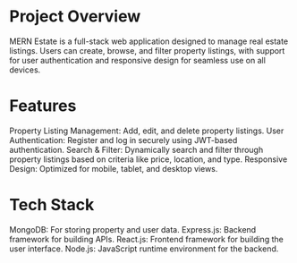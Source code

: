 # Project Overview
MERN Estate is a full-stack web application designed to manage real estate listings. Users can create, browse, and filter property listings, with support for user authentication and responsive design for seamless use on all devices.

# Features
Property Listing Management: Add, edit, and delete property listings.
User Authentication: Register and log in securely using JWT-based authentication.
Search & Filter: Dynamically search and filter through property listings based on criteria like price, location, and type.
Responsive Design: Optimized for mobile, tablet, and desktop views.

# Tech Stack
MongoDB: For storing property and user data.
Express.js: Backend framework for building APIs.
React.js: Frontend framework for building the user interface.
Node.js: JavaScript runtime environment for the backend.
